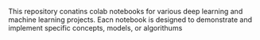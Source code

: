 This repository conatins colab notebooks for various deep learning and machine learning projects. Eacn notebook is designed to demonstrate and implement specific concepts, models, or algorithums

